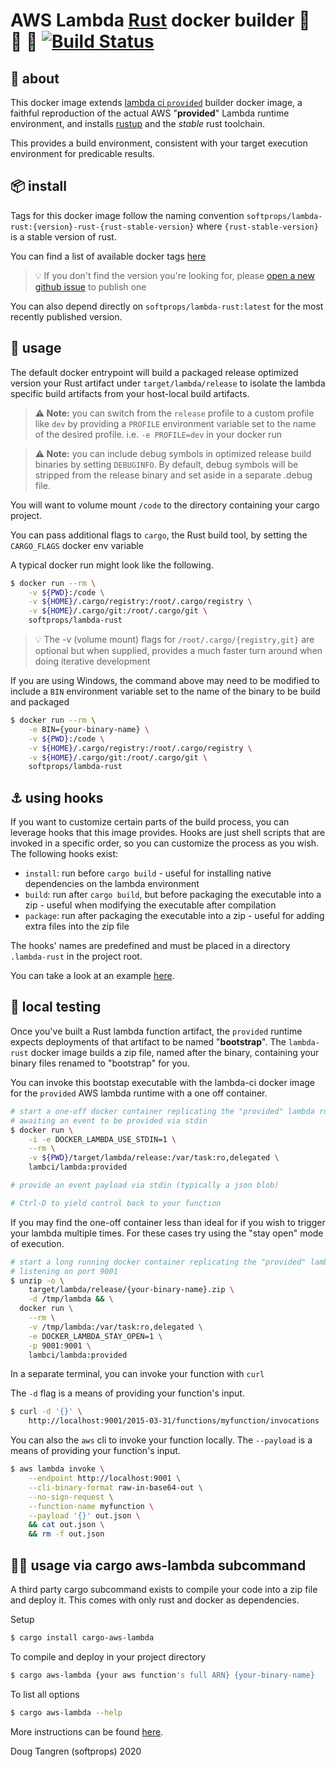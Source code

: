 # AWS Lambda [Rust](https://www.rust-lang.org/) docker builder 🐑 🦀 🐳 [![Build Status](https://github.com/softprops/lambda-rust/workflows/Main/badge.svg)](https://github.com/softprops/lambda-rust/actions)


## 🤔 about

This docker image extends [lambda ci `provided`](https://github.com/lambci/docker-lambda#documentation) builder docker image, a faithful reproduction of the actual AWS "**provided**" Lambda runtime environment,
and installs [rustup](https://rustup.rs/) and the *stable* rust toolchain.

This provides a build environment, consistent with your target execution environment for predicable results.

## 📦 install

Tags for this docker image follow the naming convention `softprops/lambda-rust:{version}-rust-{rust-stable-version}`
where `{rust-stable-version}` is a stable version of rust.

You can find a list of available docker tags [here](https://hub.docker.com/r/softprops/lambda-rust/tags)

> 💡 If you don't find the version you're looking for, please [open a new github issue](https://github.com/softprops/lambda-rust/issues/new?title=I%27m%20looking%20for%20version%20xxx) to publish one

You can also depend directly on `softprops/lambda-rust:latest` for the most recently published version.

## 🤸 usage

The default docker entrypoint will build a packaged release optimized version your Rust artifact under `target/lambda/release` to
isolate the lambda specific build artifacts from your host-local build artifacts.

> **⚠️ Note:** you can switch from the `release` profile to a custom profile like `dev` by providing a `PROFILE` environment variable set to the name of the desired profile. i.e. `-e PROFILE=dev` in your docker run

> **⚠️ Note:** you can include debug symbols in optimized release build binaries by setting `DEBUGINFO`. By default, debug symbols will be stripped from the release binary and set aside in a separate .debug file.

You will want to volume mount `/code` to the directory containing your cargo project.

You can pass additional flags to `cargo`, the Rust build tool, by setting the `CARGO_FLAGS` docker env variable

A typical docker run might look like the following.

```sh
$ docker run --rm \
    -v ${PWD}:/code \
    -v ${HOME}/.cargo/registry:/root/.cargo/registry \
    -v ${HOME}/.cargo/git:/root/.cargo/git \
    softprops/lambda-rust
```

> 💡 The -v (volume mount) flags for `/root/.cargo/{registry,git}` are optional but when supplied, provides a much faster turn around when doing iterative development

If you are using Windows, the command above may need to be modified to include
a `BIN` environment variable set to the name of the binary to be build and packaged

```sh
$ docker run --rm \
    -e BIN={your-binary-name} \
    -v ${PWD}:/code \
    -v ${HOME}/.cargo/registry:/root/.cargo/registry \
    -v ${HOME}/.cargo/git:/root/.cargo/git \
    softprops/lambda-rust
```

## ⚓ using hooks

If you want to customize certain parts of the build process, you can leverage hooks that this image provides.
Hooks are just shell scripts that are invoked in a specific order, so you can customize the process as you wish. The following hooks exist:
* `install`: run before `cargo build` - useful for installing native dependencies on the lambda environment
* `build`: run after `cargo build`, but before packaging the executable into a zip - useful when modifying the executable after compilation
* `package`: run after packaging the executable into a zip - useful for adding extra files into the zip file

The hooks' names are predefined and must be placed in a directory `.lambda-rust` in the project root.

You can take a look at an example [here](./tests/test-func-with-hooks).

## 🔬 local testing

Once you've built a Rust lambda function artifact, the `provided` runtime expects
deployments of that artifact to be named "**bootstrap**". The `lambda-rust` docker image
builds a zip file, named after the binary, containing your binary files renamed to "bootstrap" for you.

You can invoke this bootstap executable with the lambda-ci docker image for the `provided` AWS lambda runtime with a one off container.

```sh
# start a one-off docker container replicating the "provided" lambda runtime
# awaiting an event to be provided via stdin
$ docker run \
    -i -e DOCKER_LAMBDA_USE_STDIN=1 \
    --rm \
    -v ${PWD}/target/lambda/release:/var/task:ro,delegated \
    lambci/lambda:provided

# provide an event payload via stdin (typically a json blob)

# Ctrl-D to yield control back to your function
```

If you may find the one-off container less than ideal for if you wish to trigger your lambda multiple times. For these cases try using the "stay open" mode of execution.

```sh
# start a long running docker container replicating the "provided" lambda runtime
# listening on port 9001
$ unzip -o \
    target/lambda/release/{your-binary-name}.zip \
    -d /tmp/lambda && \
  docker run \
    --rm \
    -v /tmp/lambda:/var/task:ro,delegated \
    -e DOCKER_LAMBDA_STAY_OPEN=1 \
    -p 9001:9001 \
    lambci/lambda:provided
```

In a separate terminal, you can invoke your function with `curl`

The `-d` flag is a means of providing your function's input.

```sh
$ curl -d '{}' \
    http://localhost:9001/2015-03-31/functions/myfunction/invocations
```

You can also the `aws` cli to invoke your function locally.  The `--payload` is a means of providing your function's input.

```sh
$ aws lambda invoke \
    --endpoint http://localhost:9001 \
    --cli-binary-format raw-in-base64-out \
    --no-sign-request \
    --function-name myfunction \
    --payload '{}' out.json \
    && cat out.json \
    && rm -f out.json
```

## 🤸🤸 usage via cargo aws-lambda subcommand

A third party cargo subcommand exists to compile your code into a zip file and deploy it. This comes with only
rust and docker as dependencies.

Setup

```sh
$ cargo install cargo-aws-lambda
```

To compile and deploy in your project directory
```sh
$ cargo aws-lambda {your aws function's full ARN} {your-binary-name}
```

To list all options
```sh
$ cargo aws-lambda --help
```

More instructions can be found [here](https://github.com/vvilhonen/cargo-aws-lambda).


Doug Tangren (softprops) 2020
